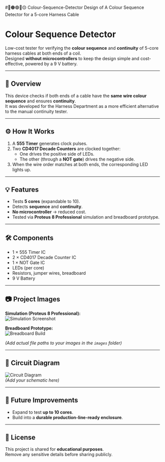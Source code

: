 #🔴🟠🟢🔵🟡 Colour-Sequence-Detector
Design of A Colour Sequence Detector for a 5-core Harness Cable

# Colour Sequence Detector

Low-cost tester for verifying the **colour sequence** and **continuity** of 5-core harness cables at both ends of a coil.  
Designed **without microcontrollers** to keep the design simple and cost-effective, powered by a 9 V battery.

---

## 📜 Overview
This device checks if both ends of a cable have the **same wire colour sequence** and ensures **continuity**.  
It was developed for the Harness Department as a more efficient alternative to the manual continuity tester.

---

## ⚙️ How It Works
1. A **555 Timer** generates clock pulses.  
2. Two **CD4017 Decade Counters** are clocked together:  
   - One drives the positive side of LEDs.  
   - The other (through a **NOT gate**) drives the negative side.  
3. When the wire order matches at both ends, the corresponding LED lights up.

---

## 💡 Features
- Tests **5 cores** (expandable to 10).  
- Detects **sequence** and **continuity**.  
- **No microcontroller** → reduced cost.  
- Tested via **Proteus 8 Professional** simulation and breadboard prototype.

---

## 🛠 Components
- 1 × 555 Timer IC  
- 2 × CD4017 Decade Counter IC  
- 1 × NOT Gate IC  
- LEDs (per core)  
- Resistors, jumper wires, breadboard  
- 9 V Battery

---

## 📷 Project Images
**Simulation (Proteus 8 Professional):**  
![Simulation Screenshot](images/simulation.png)  

**Breadboard Prototype:**  
![Breadboard Build](images/breadboard.png)  

*(Add actual file paths to your images in the `images` folder)*

---

## 📐 Circuit Diagram
![Circuit Diagram](images/circuit_diagram.png)  
*(Add your schematic here)*

---

## 🔮 Future Improvements
- Expand to test **up to 10 cores**.  
- Build into a **durable production-line-ready enclosure**.  

---

## 📄 License
This project is shared for **educational purposes**.  
Remove any sensitive details before sharing publicly.  
